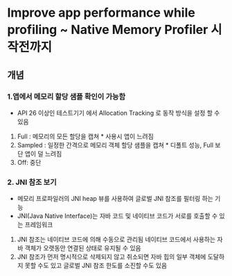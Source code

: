 # Improve app performance while profiling ~ Native Memory Profiler 시작전까지   
   
## 개념   
   
### 1.앱에서 메모리 할당 샘플 확인이 가능함   
+ API 26 이상인 테스트기기 에서 Allocation Tracking 로 동작 방식을 설정 할 수 있음   
1) Full :  메모리의 모든 할당을 캡쳐 * 사용시 앱이 느려짐   
2) Sampled : 일정한 간격으로 메모리 객체 할당 샘플을 캡쳐 * 디폴트 성능, Full 보단 앱이 덜 느려짐   
3) Off: 중단   
   
### 2. JNI 참조 보기   
+ 메모리 프로파일러의 JNI heap 뷰를 사용하여 글로벌 JNI 참조를 필터링 하는 기능   
+ JNI(Java Native Interface)는 자바 코드 및 네이티브 코드가 서로를 호출할 수 있는 프레임워크   
1) JNI 참조는 네이티브 코드에 의해 수동으로 관리됨 네이티브 코드에서 사용하는 자바 객체가 오랫동안 연결된 상태로 유지될 수 있음   
2) JNI 참조가 먼저 명시적으로 삭제되지 않고 취소되면 자바 힙의 일부 객체에 도달하지 못할 수도 있고 글로벌 JNI 참조 한도를 소진할 수도 있음   
 
